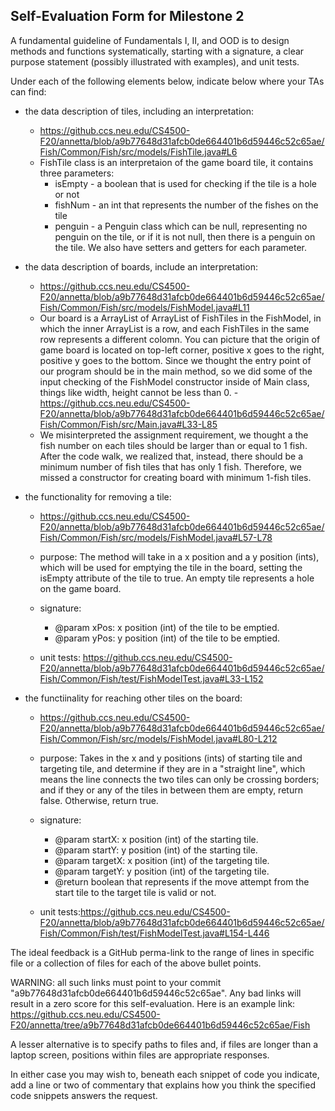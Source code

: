 ## Self-Evaluation Form for Milestone 2

A fundamental guideline of Fundamentals I, II, and OOD is to design
methods and functions systematically, starting with a signature, a
clear purpose statement (possibly illustrated with examples), and
unit tests.

Under each of the following elements below, indicate below where your
TAs can find:

- the data description of tiles, including an interpretation:
    - <https://github.ccs.neu.edu/CS4500-F20/annetta/blob/a9b77648d31afcb0de664401b6d59446c52c65ae/Fish/Common/Fish/src/models/FishTile.java#L6> 
    - FishTile class is an interpretaion of the game board tile, it contains three parameters: 
        - isEmpty - a boolean that is used for checking if the tile is a hole or not
        - fishNum - an int that represents the number of the fishes on the tile
        - penguin - a Penguin class which can be null, representing no penguin on the tile, or if it is not null, then there is a penguin on the tile. We also have setters and getters for each parameter.

- the data description of boards, include an interpretation:
    - <https://github.ccs.neu.edu/CS4500-F20/annetta/blob/a9b77648d31afcb0de664401b6d59446c52c65ae/Fish/Common/Fish/src/models/FishModel.java#L11> 
    - Our board is a ArrayList of ArrayList of FishTiles in the FishModel, in which the inner ArrayList is a row, and each FishTiles in the same row represents a different colomn. You can picture that the origin of game board is located on top-left corner, positive x goes to the right, positive y goes to the bottom. Since we thought the entry point of our program should be in the main method, so we did some of the input checking of the FishModel constructor inside of Main class, things like width, height cannot be less than 0. - <https://github.ccs.neu.edu/CS4500-F20/annetta/blob/a9b77648d31afcb0de664401b6d59446c52c65ae/Fish/Common/Fish/src/Main.java#L33-L85>
    - We misinterpreted the assignment requirement, we thought a the fish number on each tiles should be larger than or equal to 1 fish. After the code walk, we realized that, instead, there should be a minimum number of fish tiles that has only 1 fish. Therefore, we missed a constructor for creating board with minimum 1-fish tiles.

- the functionality for removing a tile:
   - <https://github.ccs.neu.edu/CS4500-F20/annetta/blob/a9b77648d31afcb0de664401b6d59446c52c65ae/Fish/Common/Fish/src/models/FishModel.java#L57-L78>
  - purpose: The method will take in a x position and a y position (ints), which will be used for emptying the tile in the board, setting the isEmpty attribute of the tile to true. An empty tile represents a hole on the game board.
  
  - signature: 
    - @param xPos: x position (int) of the tile to be emptied.
    - @param yPos: y position (int) of the tile to be emptied.
  
  - unit tests: <https://github.ccs.neu.edu/CS4500-F20/annetta/blob/a9b77648d31afcb0de664401b6d59446c52c65ae/Fish/Common/Fish/test/FishModelTest.java#L33-L152>

- the functiinality for reaching other tiles on the board:
    - <https://github.ccs.neu.edu/CS4500-F20/annetta/blob/a9b77648d31afcb0de664401b6d59446c52c65ae/Fish/Common/Fish/src/models/FishModel.java#L80-L212>
  - purpose: Takes in the x and y positions (ints) of starting tile and targeting tile, and determine if they are in a "straight line", which means the line connects the two tiles can only be crossing borders; and if they or any of the tiles in between them are empty, return false. Otherwise, return true.
  
  - signature: 
    - @param startX: x position (int) of the starting tile.
    - @param startY: y position (int) of the starting tile.
    - @param targetX: x position (int) of the targeting tile.
    - @param targetY: y position (int) of the targeting tile.
    - @return boolean that represents if the move attempt from the start tile to the target tile is valid or not.
  
  - unit tests:<https://github.ccs.neu.edu/CS4500-F20/annetta/blob/a9b77648d31afcb0de664401b6d59446c52c65ae/Fish/Common/Fish/test/FishModelTest.java#L154-L446>

The ideal feedback is a GitHub perma-link to the range of lines in specific
file or a collection of files for each of the above bullet points.

  WARNING: all such links must point to your commit "a9b77648d31afcb0de664401b6d59446c52c65ae".
  Any bad links will result in a zero score for this self-evaluation.
  Here is an example link:
    <https://github.ccs.neu.edu/CS4500-F20/annetta/tree/a9b77648d31afcb0de664401b6d59446c52c65ae/Fish>

A lesser alternative is to specify paths to files and, if files are
longer than a laptop screen, positions within files are appropriate
responses.

In either case you may wish to, beneath each snippet of code you
indicate, add a line or two of commentary that explains how you think
the specified code snippets answers the request.
